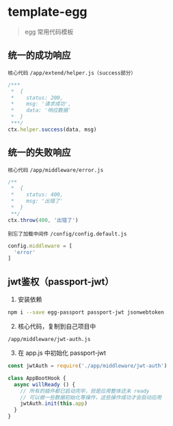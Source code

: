 # template-egg
> egg 常用代码模板

## 统一的成功响应
`核心代码`
`/app/extend/helper.js（success部分）`
```javascript
/***
 *  {
 *    status: 200,
 *    msg: '请求成功',
 *    data: '响应数据'
 *  }
 ***/
ctx.helper.success(data, msg)
```

## 统一的失败响应
`核心代码`
`/app/middleware/error.js`
```javascript
/**
 *  {
 *    status: 400,
 *    msg: '出错了'
 *  }
 **/
ctx.throw(400, '出错了')
```

`别忘了加载中间件`
`/config/config.default.js`
```javascript
config.middleware = [
  'error'
]
```

## jwt鉴权（passport-jwt）

1. 安装依赖
```bash
npm i --save egg-passport passport-jwt jsonwebtoken
```

2. 核心代码，复制到自己项目中
```text
/app/middleware/jwt-auth.js
```

3. 在 app.js 中初始化 passport-jwt
```javascript
const jwtAuth = require('./app/middleware/jwt-auth')

class AppBootHook {
  async willReady () {
    // 所有的插件都已启动完毕，但是应用整体还未 ready
    // 可以做一些数据初始化等操作，这些操作成功才会启动应用
    jwtAuth.init(this.app)
  }
}
```